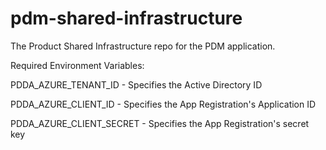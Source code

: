 # pdm-shared-infrastructure
The Product Shared Infrastructure repo for the PDM application.

Required Environment Variables:

PDDA_AZURE_TENANT_ID - Specifies the Active Directory ID

PDDA_AZURE_CLIENT_ID - Specifies the App Registration's Application ID

PDDA_AZURE_CLIENT_SECRET - Specifies the App Registration's secret key
